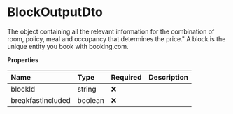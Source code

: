 # BlockOutputDto

The object containing all the relevant information for the combination of room, policy, meal and occupancy that determines the price." A block is the unique entity you book with booking.com.

**Properties**

| Name              | Type    | Required | Description |
| :---------------- | :------ | :------- | :---------- |
| blockId           | string  | ❌       |             |
| breakfastIncluded | boolean | ❌       |             |
